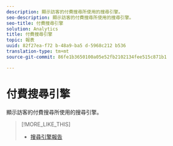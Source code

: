 ```yaml
---
description: 顯示訪客的付費搜尋所使用的搜尋引擎。
seo-description: 顯示訪客的付費搜尋所使用的搜尋引擎。
seo-title: 付費搜尋引擎
solution: Analytics
title: 付費搜尋引擎
topic: 報表
uuid: 82f27ea-f72 b-48a9-ba5 d-5968c212 b536
translation-type: tm+mt
source-git-commit: 86fe1b3650100a05e52fb2102134fee515c871b1

---
```



# 付費搜尋引擎

顯示訪客的付費搜尋所使用的搜尋引擎。

>[!MORE_LIKE_THIS]
>
>* [搜尋引擎報告](/help/components/c-variables/dimensionslist/reports-search-engines.md)

